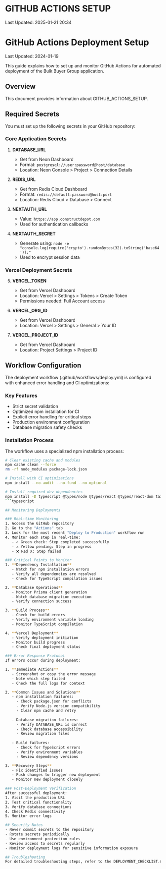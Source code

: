 # GITHUB ACTIONS SETUP

Last Updated: 2025-01-21 20:34

# GitHub Actions Deployment Setup

Last Updated: 2024-01-19

This guide explains how to set up and monitor GitHub Actions for automated deployment of the Bulk Buyer Group application.

## Overview

This document provides information about GITHUB_ACTIONS_SETUP.


## Required Secrets

You must set up the following secrets in your GitHub repository:

### Core Application Secrets

1. **DATABASE_URL**
   - Get from Neon Dashboard
   - Format: `postgresql://user:password@host/database`
   - Location: Neon Console > Project > Connection Details

2. **REDIS_URL**
   - Get from Redis Cloud Dashboard
   - Format: `redis://default:password@host:port`
   - Location: Redis Cloud > Database > Connect

3. **NEXTAUTH_URL**
   - Value: `https://app.constructdepot.com`
   - Used for authentication callbacks

4. **NEXTAUTH_SECRET**
   - Generate using: `node -e "console.log(require('crypto').randomBytes(32).toString('base64'));"`
   - Used to encrypt session data

### Vercel Deployment Secrets

5. **VERCEL_TOKEN**
   - Get from Vercel Dashboard
   - Location: Vercel > Settings > Tokens > Create Token
   - Permissions needed: Full Account access

6. **VERCEL_ORG_ID**
   - Get from Vercel Dashboard
   - Location: Vercel > Settings > General > Your ID

7. **VERCEL_PROJECT_ID**
   - Get from Vercel Dashboard
   - Location: Project Settings > Project ID

## Workflow Configuration

The deployment workflow (.github/workflows/deploy.yml) is configured with enhanced error handling and CI optimizations:

### Key Features
- Strict secret validation
- Optimized npm installation for CI
- Explicit error handling for critical steps
- Production environment configuration
- Database migration safety checks

### Installation Process
The workflow uses a specialized npm installation process:
```bash
# Clear existing cache and modules
npm cache clean --force
rm -rf node_modules package-lock.json

# Install with CI optimizations
npm install --no-audit --no-fund --no-optional

# Install required dev dependencies
npm install -D typescript @types/node @types/react @types/react-dom tailwindcss postcss autoprefixer
```typescript

## Monitoring Deployments

### Real-time Monitoring
1. Access the GitHub repository
2. Go to the "Actions" tab
3. Look for the most recent "Deploy to Production" workflow run
4. Monitor each step in real-time:
   - ✓ Green check: Step completed successfully
   - ⚠️ Yellow pending: Step in progress
   - ❌ Red X: Step failed

### Critical Points to Monitor
1. **Dependency Installation**
   - Watch for npm installation errors
   - Verify all dependencies are resolved
   - Check for TypeScript compilation issues

2. **Database Operations**
   - Monitor Prisma client generation
   - Watch database migration execution
   - Verify connection success

3. **Build Process**
   - Check for build errors
   - Verify environment variable loading
   - Monitor TypeScript compilation

4. **Vercel Deployment**
   - Verify deployment initiation
   - Monitor build progress
   - Check final deployment status

### Error Response Protocol
If errors occur during deployment:

1. **Immediate Actions**
   - Screenshot or copy the error message
   - Note which step failed
   - Check the full logs for context

2. **Common Issues and Solutions**
   - npm installation failures:
     - Check package.json for conflicts
     - Verify Node.js version compatibility
     - Clear npm cache and retry
   
   - Database migration failures:
     - Verify DATABASE_URL is correct
     - Check database accessibility
     - Review migration files
   
   - Build failures:
     - Check for TypeScript errors
     - Verify environment variables
     - Review dependency versions

3. **Recovery Steps**
   - Fix identified issues
   - Push changes to trigger new deployment
   - Monitor new deployment closely

### Post-Deployment Verification
After successful deployment:
1. Visit the production URL
2. Test critical functionality
3. Verify database connections
4. Check Redis connectivity
5. Monitor error logs

## Security Notes
- Never commit secrets to the repository
- Rotate secrets periodically
- Use environment protection rules
- Review access to secrets regularly
- Monitor deployment logs for sensitive information exposure

## Troubleshooting
For detailed troubleshooting steps, refer to the DEPLOYMENT_CHECKLIST.md file. 